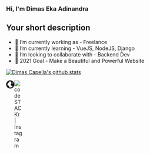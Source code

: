 ### Hi, I'm Dimas Eka Adinandra

## Your short description
- 🔭 I’m currently working as - Freelance
- 🌱 I’m currently learning - VueJS, NodeJS, Django
- 👯 I’m looking to collaborate with - Backend Dev
- 🥅 2021 Goal - Make a Beautiful and Powerful Website

<!-- ❔❔❔❔ means username in below README.md -->
<!-- Also feel free to update second URL to any URL -->
[![Dimas Capella's github stats](https://github-readme-stats.vercel.app/api?username=dimascapella&count_private=true&include_all_commits=true&theme=radical)](https://google.com)

[<img align="left" alt="codeSTACKr.com" style="background-color: #fff" width="22px" src="https://raw.githubusercontent.com/iconic/open-iconic/master/svg/globe.svg" />][website]
[<img align="left" alt="codeSTACKr | Instagram" width="22px" style="background-color: #fff" src="https://cdn.jsdelivr.net/npm/simple-icons@v3/icons/instagram.svg" />][instagram]
<br />
<!-- This section you create this variables that are used above -->
[website]: https://dimascapella.github.io/personal-website/
[instagram]: https://www.instagram.com/dimascapella/
